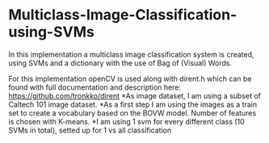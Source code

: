 # Multiclass-Image-Classification-using-SVMs
In this implementation a multiclass image classification system is created, using SVMs and a dictionary with the use of Bag of (Visual) Words.

For this implementation openCV is used along with dirent.h which can be found with full documentation and description here: https://github.com/tronkko/dirent
*As image dataset, I am using a subset of Caltech 101 image dataset.
*As a first step I am using the images as a train set to create a vocabulary based on the BOVW model. Number of features is chosen with K-means.
*I am using 1 svm for every different class (10 SVMs in total), setted up for 1 vs all classification
